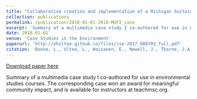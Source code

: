 ```yaml
---
title: "Collaborative creation and implementation of a Michigan Sustainability Case on urban farming in Detroit"
collection: publications
permalink: /publication/2018-01-01-2018-MUFI_case
excerpt: 'Summary of a multimedia case study I co-authored for use in environmental studies courses.  The corresponding case won an award for meaningful community impact, and is available for instructors at teachmsc.org.'
date: 2018-01-01
venue: 'Case Studies in the Environment'
paperurl: 'http://ehultee.github.io/files/cse-2017_000703_full.pdf'
citation: 'Boone, L., Ultee, L., Waisanen, E., Newell, J., Thorne, J.A. and Hardin, R. (2018). &quot;Collaborative creation and implementation of a Michigan Sustainability Case on urban farming in Detroit.&quot; <i>Case Studies in the Environment</i> 2(1): 8-13. doi: 10.1525/cse.2017.000703 '
---
```


<a href='http://ehultee.github.io/files/cse-2017_000703_full.pdf'>Download paper here</a>

Summary of a multimedia case study I co-authored for use in environmental studies courses.  The corresponding case won an award for meaningful community impact, and is available for instructors at teachmsc.org.
